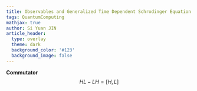 ```yaml
---
title: Observables and Generalized Time Dependent Schrodinger Equation
tags: QuantumComputing
mathjax: true
author: Si Yuan JIN
article_header:
  type: overlay
  theme: dark
  background_color: '#123'
  background_image: false
---
```


**Commutator**
$$ HL - LH = [H, L] $$
